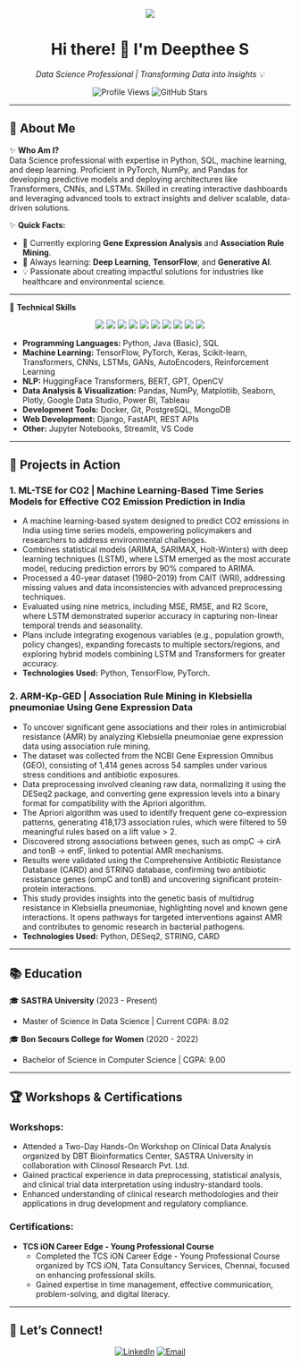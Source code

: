 <p align="center">  
  <img src="https://readme-typing-svg.herokuapp.com?font=Fira+Code&duration=5000&color=fcff33&center=true&vCenter=true&width=800&lines=Welcome+to+My+GitHub+Profile!;I+am+a+Data+Science+Enthusiast;Passionate+About+AI+and+Machine+Learning;Focusing+on+Innovative+Solutions+to+Real-World+Problems;Let's+Build+Something+Impactful+Together!" />  
</p>

<h1 align="center">Hi there! 👋 I'm Deepthee S</h1>  
<p align="center">  
  <em>Data Science Professional | Transforming Data into Insights 💡</em>  
</p>  

<p align="center">
  <!-- Profile Views -->
  <img src="https://komarev.com/ghpvc/?username=deepthee03&color=blue&style=flat-square" alt="Profile Views" />

  <!-- Total Stars -->
  <img src="https://img.shields.io/github/stars/deepthee03?style=flat-square&color=yellow" alt="GitHub Stars" />
</p>

---

## 🌟 **About Me**  

✨ **Who Am I?**  
Data Science professional with expertise in Python, SQL, machine learning, and deep learning. Proficient in PyTorch, NumPy, and Pandas for developing predictive models and deploying architectures like Transformers, CNNs, and LSTMs. Skilled in creating interactive dashboards and leveraging advanced tools to extract insights and deliver scalable, data-driven solutions.

✨ **Quick Facts:**  
- 🔭 Currently exploring **Gene Expression Analysis** and **Association Rule Mining**.  
- 🌱 Always learning: **Deep Learning**, **TensorFlow**, and **Generative AI**.  
- 💡 Passionate about creating impactful solutions for industries like healthcare and environmental science.  

---

🚀 **Technical Skills**

<p align="center">
  <img src="https://img.shields.io/badge/Python-3776AB?style=for-the-badge&logo=python&logoColor=white" />
  <img src="https://img.shields.io/badge/SQL-4479A1?style=for-the-badge&logo=postgresql&logoColor=white" />
  <img src="https://img.shields.io/badge/Django-092E20?style=for-the-badge&logo=django&logoColor=white" />
  <img src="https://img.shields.io/badge/TensorFlow-FF6F00?style=for-the-badge&logo=tensorflow&logoColor=white" />
  <img src="https://img.shields.io/badge/Pandas-150458?style=for-the-badge&logo=pandas&logoColor=white" />
  <img src="https://img.shields.io/badge/NumPy-013243?style=for-the-badge&logo=numpy&logoColor=white" />
  <img src="https://img.shields.io/badge/Matplotlib-11557C?style=for-the-badge&logo=matplotlib&logoColor=white" />
  <img src="https://img.shields.io/badge/Power%20BI-F2C811?style=for-the-badge&logo=powerbi&logoColor=black" />
  <img src="https://img.shields.io/badge/Tableau-E97627?style=for-the-badge&logo=tableau&logoColor=white" />
  <img src="https://img.shields.io/badge/Git-F05032?style=for-the-badge&logo=git&logoColor=white" />
</p>

- **Programming Languages:** Python, Java (Basic), SQL  
- **Machine Learning:** TensorFlow, PyTorch, Keras, Scikit-learn, Transformers, CNNs, LSTMs, GANs, AutoEncoders, Reinforcement Learning  
- **NLP:** HuggingFace Transformers, BERT, GPT, OpenCV  
- **Data Analysis & Visualization:** Pandas, NumPy, Matplotlib, Seaborn, Plotly, Google Data Studio, Power BI, Tableau  
- **Development Tools:** Docker, Git, PostgreSQL, MongoDB  
- **Web Development:** Django, FastAPI, REST APIs  
- **Other:** Jupyter Notebooks, Streamlit, VS Code  

----

## 🚀 **Projects in Action**  

### **1. ML-TSE for CO2 | Machine Learning-Based Time Series Models for Effective CO2 Emission Prediction in India**  
- A machine learning-based system designed to predict CO2 emissions in India using time series models, empowering policymakers and researchers to address environmental challenges.  
- Combines statistical models (ARIMA, SARIMAX, Holt-Winters) with deep learning techniques (LSTM), where LSTM emerged as the most accurate model, reducing prediction errors by 90% compared to ARIMA.  
- Processed a 40-year dataset (1980–2019) from CAIT (WRI), addressing missing values and data inconsistencies with advanced preprocessing techniques.  
- Evaluated using nine metrics, including MSE, RMSE, and R2 Score, where LSTM demonstrated superior accuracy in capturing non-linear temporal trends and seasonality.  
- Plans include integrating exogenous variables (e.g., population growth, policy changes), expanding forecasts to multiple sectors/regions, and exploring hybrid models combining LSTM and Transformers for greater accuracy.  
- **Technologies Used:** Python, TensorFlow, PyTorch.  

### **2. ARM-Kp-GED | Association Rule Mining in Klebsiella pneumoniae Using Gene Expression Data**  
- To uncover significant gene associations and their roles in antimicrobial resistance (AMR) by analyzing Klebsiella pneumoniae gene expression data using association rule mining.  
- The dataset was collected from the NCBI Gene Expression Omnibus (GEO), consisting of 1,414 genes across 54 samples under various stress conditions and antibiotic exposures.  
- Data preprocessing involved cleaning raw data, normalizing it using the DESeq2 package, and converting gene expression levels into a binary format for compatibility with the Apriori algorithm.  
- The Apriori algorithm was used to identify frequent gene co-expression patterns, generating 418,173 association rules, which were filtered to 59 meaningful rules based on a lift value > 2.  
- Discovered strong associations between genes, such as ompC → cirA and tonB → entF, linked to potential AMR mechanisms.  
- Results were validated using the Comprehensive Antibiotic Resistance Database (CARD) and STRING database, confirming two antibiotic resistance genes (ompC and tonB) and uncovering significant protein-protein interactions.  
- This study provides insights into the genetic basis of multidrug resistance in Klebsiella pneumoniae, highlighting novel and known gene interactions. It opens pathways for targeted interventions against AMR and contributes to genomic research in bacterial pathogens.  
- **Technologies Used:** Python, DESeq2, STRING, CARD  

---

## 📚 **Education**  

🎓 **SASTRA University** (2023 - Present)  
- Master of Science in Data Science | Current CGPA: 8.02  

🎓 **Bon Secours College for Women** (2020 - 2022)  
- Bachelor of Science in Computer Science | CGPA: 9.00  

---

## 🏆 **Workshops & Certifications**  

### **Workshops:**  
- Attended a Two-Day Hands-On Workshop on Clinical Data Analysis organized by DBT Bioinformatics Center, SASTRA University in collaboration with Clinosol Research Pvt. Ltd.  
- Gained practical experience in data preprocessing, statistical analysis, and clinical trial data interpretation using industry-standard tools.  
- Enhanced understanding of clinical research methodologies and their applications in drug development and regulatory compliance.  

### **Certifications:**  
- **TCS iON Career Edge - Young Professional Course**  
  - Completed the TCS iON Career Edge - Young Professional Course organized by TCS iON, Tata Consultancy Services, Chennai, focused on enhancing professional skills.  
  - Gained expertise in time management, effective communication, problem-solving, and digital literacy.  

---

## 💬 **Let’s Connect!**  

<p align="center">  
  <a href="https://linkedin.com/in/deepthee03"><img src="https://img.shields.io/badge/LinkedIn-blue?style=for-the-badge&logo=linkedin" alt="LinkedIn"></a>  
  <a href="mailto:deepthee16@gmail.com"><img src="https://img.shields.io/badge/Email-red?style=for-the-badge&logo=gmail&logoColor=white" alt="Email"></a>  
</p>
